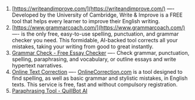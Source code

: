 1. [https://writeandimprove.com/](https://writeandimprove.com/) —- Developed by the University of Cambridge, Write & Improve is a FREE tool that helps every learner to improve their English writing.
2. [https://www.grammarcoach.com/](https://www.grammarcoach.com/) —- is the only free, easy-to-use spelling, punctuation, and grammar checker you need. This formidable, AI-backed tool corrects all your mistakes, taking your writing from good to great instantly.
3. [Grammar Check - Free Essay Checker](https://virtualwritingtutor.com/) —- Check grammar, punctuation, spelling, paraphrasing, and vocabulary, or outline essays and write hypertext narratives.
4. [Online Text Correction](https://www.onlinecorrection.com/) —- [OnlineCorrection.com](http://OnlineCorrection.com) is a tool designed to find spelling, as well as basic grammar and stylistic mistakes, in English texts. This service is free, fast and without compulsory registration.
5. [Paraphrasing Tool - QuillBot AI](https://quillbot.com/)